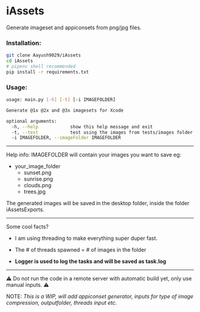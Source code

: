 # iAssets
Generate imageset and appiconsets from png/jpg files.

### Installation:

```bash
git clone Aayush9029/iAssets
cd iAssets
# pipenv shell recommended
pip install -r requirements.txt
```


### Usage:

```bash
usage: main.py [-h] [-t] [-i IMAGEFOLDER]

Generate @1x @2x and @3x imagesets for Xcode

optional arguments:
  -h, --help            show this help message and exit
  -t, --test            test using the images from tests/images folder
  -i IMAGEFOLDER, --imageFolder IMAGEFOLDER
 ```

---

Help info: 
  IMAGEFOLDER will contain your images you want to save eg:
  
  - your_image_folder
    -  sunset.png
    -  sunrise.png
    -  clouds.png
    -  trees.jpg
    
  
  The generated images will be saved in the desktop folder, inside the folder iAssetsExports.
 
---

Some cool facts?

- I am using threading to make everything super duper fast.
 
- The # of threads spawned = # of images in the folder

- **Logger is used to log the tasks and will be saved as task.log**

 --- 
 
⚠️ Do not run the code in a remote server with automatic build yet, only use manual inputs. ⚠️

NOTE: *This is a WIP, will add appiconset generator, inputs for type of image compression, outputfolder, threads input etc.*


 

 
